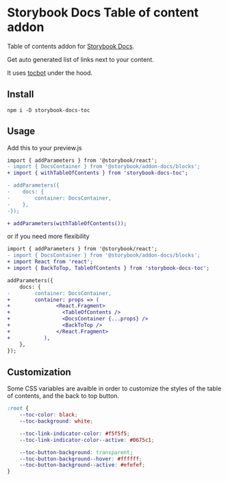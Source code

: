 # Storybook Docs Table of content addon

Table of contents addon for [Storybook Docs](https://www.npmjs.com/package/@storybook/addon-docs).

Get auto generated list of links next to your content.

It uses [tocbot](https://github.com/tscanlin/tocbot) under the hood.

## Install

```
npm i -D storybook-docs-toc
```

## Usage

Add this to your preview.js

```diff
import { addParameters } from '@storybook/react';
- import { DocsContainer } from '@storybook/addon-docs/blocks';
+ import { withTableOfContents } from 'storybook-docs-toc';

- addParameters({
-    docs: {
-        container: DocsContainer,
-    },
-});

+ addParameters(withTableOfContents());
```

or if you need more flexibility

```diff
import { addParameters } from '@storybook/react';
- import { DocsContainer } from '@storybook/addon-docs/blocks';
+ import React from 'react';
+ import { BackToTop, TableOfContents } from 'storybook-docs-toc';

addParameters({
    docs: {
-        container: DocsContainer,
+        container: props => (
+			    <React.Fragment>
+			  	  <TableOfContents />
+			  	  <DocsContainer {...props} />
+			  	  <BackToTop />
+			    </React.Fragment>
+		    ),          
    },
});
```

## Customization

Some CSS variables are avaible in order to customize the styles of the table of contents, and the back to top button.

```css
:root {
    --toc-color: black;
    --toc-background: white;

    --toc-link-indicator-color: #f5f5f5;
    --toc-link-indicator-color--active: #0675c1;

    --toc-button-background: transparent;
    --toc-button-background--hover: #ffffff;
    --toc-button-background--active: #efefef;
}
```
